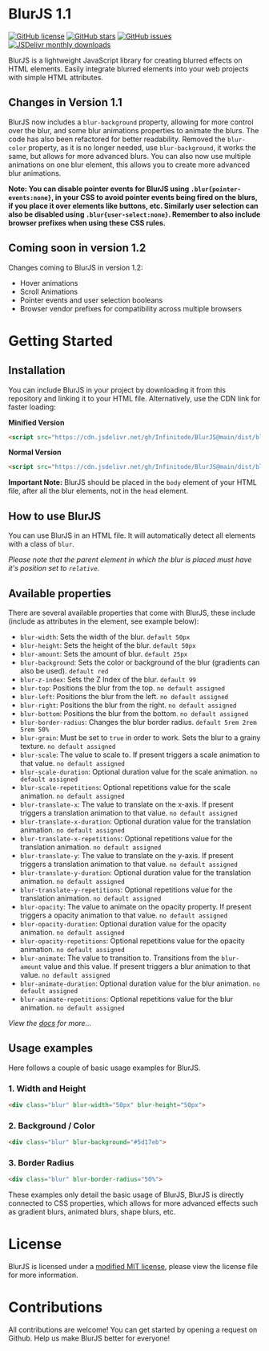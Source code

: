 # BlurJS 1.1

[![GitHub license](https://img.shields.io/badge/license-compliance-green.svg)](https://github.com/infinitode/blurjs/blob/main/LICENSE)
[![GitHub stars](https://img.shields.io/github/stars/infinitode/blurjs.svg)](https://github.com/infinitode/blurjs/stargazers)
[![GitHub issues](https://img.shields.io/github/issues/infinitode/blurjs.svg)](https://github.com/infinitode/blurjs/issues)
[![JSDelivr monthly downloads](https://data.jsdelivr.com/v1/package/gh/Infinitode/BlurJS/badge?style=rounded)](https://www.jsdelivr.com/package/gh/Infinitode/BlurJS)

BlurJS is a lightweight JavaScript library for creating blurred effects on HTML elements. Easily integrate blurred elements into your web projects with simple HTML attributes.

## Changes in Version 1.1

BlurJS now includes a `blur-background` property, allowing for more control over the blur, and some blur animations properties to animate the blurs. The code has also been refactored for better readability. Removed the `blur-color` property, as it is no longer needed, use `blur-background`, it works the same, but allows for more advanced blurs. You can also now use multiple animations on one blur element, this allows you to create more advanced blur animations.

**Note: You can disable pointer events for BlurJS using `.blur{pointer-events:none}`, in your CSS to avoid pointer events being fired on the blurs, if you place it over elements like buttons, etc. Similarly user selection can also be disabled using `.blur{user-select:none}`. Remember to also include browser prefixes when using these CSS rules.**

## Coming soon in version 1.2

Changes coming to BlurJS in version 1.2:
- Hover animations
- Scroll Animations
- Pointer events and user selection booleans
- Browser vendor prefixes for compatibility across multiple browsers

# Getting Started

## Installation

You can include BlurJS in your project by downloading it from this repository and linking it to your HTML file. Alternatively, use the CDN link for faster loading:

**Minified Version**
```html
<script src="https://cdn.jsdelivr.net/gh/Infinitode/BlurJS@main/dist/blur.min.js"></script>
```

**Normal Version**
```html
<script src="https://cdn.jsdelivr.net/gh/Infinitode/BlurJS@main/dist/blur.js"></script>
```

**Important Note:** BlurJS should be placed in the `body` element of your HTML file, after all the blur elements, not in the `head` element.

## How to use BlurJS

You can use BlurJS in an HTML file. It will automatically detect all elements with a class of `blur`.

*Please note that the parent element in which the blur is placed must have it's position set to `relative`.*

## Available properties

There are several available properties that come with BlurJS, these include (include as attributes in the element, see example below):

- `blur-width`: Sets the width of the blur. `default 50px`
- `blur-height`: Sets the height of the blur. `default 50px`
- `blur-amount`: Sets the amount of blur. `default 25px`
- `blur-background`: Sets the color or background of the blur (gradients can also be used). `default red`
- `blur-z-index`: Sets the Z Index of the blur. `default 99`
- `blur-top`: Positions the blur from the top. `no default assigned`
- `blur-left`: Positions the blur from the left. `no default assigned`
- `blur-right`: Positions the blur from the right. `no default assigned`
- `blur-bottom`: Positions the blur from the bottom. `no default assigned`
- `blur-border-radius`: Changes the blur border radius. `default 5rem 2rem 5rem 50%`
- `blur-grain`: Must be set to `true` in order to work. Sets the blur to a grainy texture. `no default assigned`
- `blur-scale`: The value to scale to. If present triggers a scale animation to that value. `no default assigned`
- `blur-scale-duration`: Optional duration value for the scale animation. `no default assigned`
- `blur-scale-repetitions`: Optional repetitions value for the scale animation. `no default assigned`
- `blur-translate-x`: The value to translate on the x-axis. If present triggers a translation animation to that value. `no default assigned`
- `blur-translate-x-duration`: Optional duration value for the translation animation. `no default assigned`
- `blur-translate-x-repetitions`: Optional repetitions value for the translation animation. `no default assigned`
- `blur-translate-y`: The value to translate on the y-axis. If present triggers a translation animation to that value. `no default assigned`
- `blur-translate-y-duration`: Optional duration value for the translation animation. `no default assigned`
- `blur-translate-y-repetitions`: Optional repetitions value for the translation animation. `no default assigned`
- `blur-opacity`: The value to animate on the opacity property. If present triggers a opacity animation to that value. `no default assigned`
- `blur-opacity-duration`: Optional duration value for the opacity animation. `no default assigned`
- `blur-opacity-repetitions`: Optional repetitions value for the opacity animation. `no default assigned`
- `blur-animate`: The value to transition to. Transitions from the `blur-amount` value and this value. If present triggers a blur animation to that value. `no default assigned`
- `blur-animate-duration`: Optional duration value for the blur animation. `no default assigned`
- `blur-animate-repetitions`: Optional repetitions value for the blur animation. `no default assigned`

*View the [docs](https://infinitode-docs.gitbook.io/documentation/package-documentation/blurjs-package-documentation) for more...*

## Usage examples

Here follows a couple of basic usage examples for BlurJS.

### 1. Width and Height
```HTML
<div class="blur" blur-width="50px" blur-height="50px">
```

### 2. Background / Color
```HTML
<div class="blur" blur-background="#5d17eb">
```

### 3. Border Radius
```HTML
<div class="blur" blur-border-radius="50%">
```

These examples only detail the basic usage of BlurJS, BlurJS is directly connected to CSS properties, which allows for more advanced effects such as gradient blurs, animated blurs, shape blurs, etc.

# License

BlurJS is licensed under a [modified MIT license](https://github.com/infinitode/blurjs/blob/main/LICENSE), please view the license file for more information.

# Contributions

All contributions are welcome! You can get started by opening a request on Github. Help us make BlurJS better for everyone!

